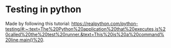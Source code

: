# Testing in python
Made by following this tutorial:
https://realpython.com/python-testing/#:~:text=The%20Python%20application%20that%20executes,is%20called%20the%20test%20runner.&text=This%20is%20a%20command%20line,main()%20.